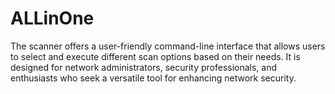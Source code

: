 # ALLinOne
The scanner offers a user-friendly command-line interface that allows users to select and execute different scan options based on their needs. It is designed for network administrators, security professionals, and enthusiasts who seek a versatile tool for enhancing network security.  
